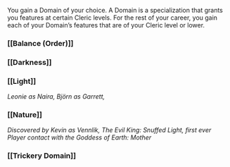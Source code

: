 You gain a Domain of your choice. A Domain is a specialization that grants you features at certain Cleric levels. For the rest of your career, you gain each of your Domain’s features that are of your Cleric level or lower.
### [[Balance (Order)]]

### [[Darkness]]

### [[Light]]
_Leonie as Naira, Björn as Garrett,_
### [[Nature]]
_Discovered by Kevin as Vennlik, The Evil King: Snuffed Light, first ever Player contact with the Goddess of Earth: Mother_

### [[Trickery Domain]]